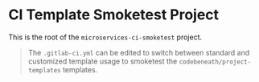 # CI Template Smoketest Project

This is the root of the `microservices-ci-smoketest` project.

> The `.gitlab-ci.yml` can be edited to switch between standard and customized template usage to smoketest the `codebeneath/project-templates` templates.
